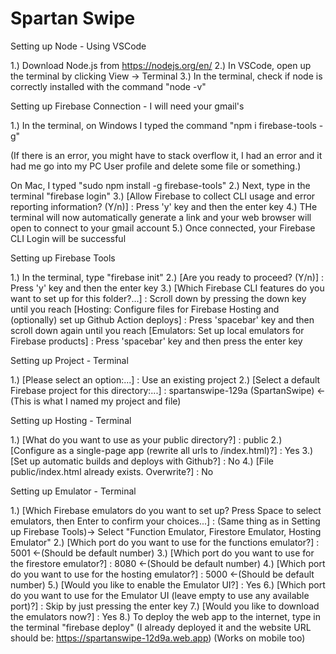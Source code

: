 # Spartan Swipe

Setting up Node - Using VSCode

1.) Download Node.js from https://nodejs.org/en/
2.) In VSCode, open up the terminal by clicking View -> Terminal
3.) In the terminal, check if node is correctly installed with the command "node -v"

Setting up Firebase Connection - I will need your gmail's 

1.) In the terminal, on Windows I typed the command "npm i firebase-tools -g"

  (If there is an error, you might have to stack overflow it, I had an error and it had me go into my PC User profile and delete some   file or something.)
   
   On Mac, I typed "sudo npm install -g firebase-tools"
2.) Next, type in the terminal "firebase login"
3.) [Allow Firebase to collect CLI usage and error reporting information? (Y/n)] : Press 'y' key and then the enter key
4.) THe terminal will now automatically generate a link and your web browser will open to connect to your gmail account
5.) Once connected, your Firebase CLI Login will be successful

Setting up Firebase Tools

1.) In the terminal, type "firebase init"
2.) [Are you ready to proceed? (Y/n)] : Press 'y' key and then the enter key
3.) [Which Firebase CLI features do you want to set up for this folder?...] : Scroll down by pressing the down key until you reach [Hosting: Configure files for Firebase Hosting and (optionally) set up Github Action deploys] : Press 'spacebar' key and then scroll down again until you reach [Emulators: Set up local emulators for Firebase products] : Press 'spacebar' key and then press the enter key

Setting up Project - Terminal

1.) [Please select an option:...] : Use an existing project
2.) [Select a default Firebase project for this directory:...] : spartanswipe-129a (SpartanSwipe) <-(This is what I named my project and file)

Setting up Hosting - Terminal

1.) [What do you want to use as your public directory?] : public
2.) [Configure as a single-page app (rewrite all urls to /index.html)?] : Yes
3.) [Set up automatic builds and deploys with Github?] : No
4.) [File public/index.html already exists. Overwrite?] : No

Setting up Emulator - Terminal

1.) [Which Firebase emulators do you want to set up? Press Space to select emulators, then Enter to confirm your choices...] : (Same thing as in Setting up Firebase Tools)-> Select "Function Emulator, Firestore Emulator, Hosting Emulator"
2.) [Which port do you want to use for the functions emulator?] : 5001  <-(Should be default number)
3.) [Which port do you want to use for the firestore emulator?] : 8080  <-(Should be default number)
4.) [Which port do you want to use for the hosting emulator?] : 5000    <-(Should be default number)
5.) [Would you like to enable the Emulator UI?] : Yes
6.) [Which port do you want to use for the Emulator UI (leave empty to use any available port)?] : Skip by just pressing the enter key
7.) [Would you like to download the emulators now?] : Yes
8.) To deploy the web app to the internet, type in the terminal "firebase deploy" 
  (I already deployed it and the website URL should be: https://spartanswipe-12d9a.web.app) (Works on mobile too)
